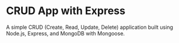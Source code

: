# CRUD App with Express
A simple CRUD (Create, Read, Update, Delete) application built using Node.js, Express, and MongoDB with Mongoose.

